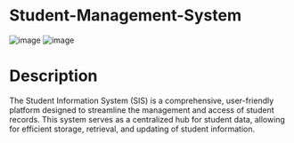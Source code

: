 # Student-Management-System
![image](https://github.com/user-attachments/assets/f0ee2f8a-c1ae-4a9d-a540-1c0816ed4e55)
![image](https://github.com/user-attachments/assets/163e5342-3ac0-4213-bd71-dbd50c9917bc)

# Description
The Student Information System (SIS) is a comprehensive, user-friendly platform designed to streamline the management and access of student records. This system serves as a centralized hub for student data, allowing for efficient storage, retrieval, and updating of student information.

